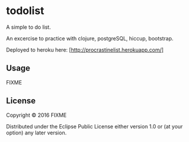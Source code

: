 # todolist

A simple to do list.

An excercise to practice with clojure, postgreSQL, hiccup, bootstrap.

Deployed to heroku here: [http://procrastinelist.herokuapp.com/]

## Usage

FIXME

## License

Copyright © 2016 FIXME

Distributed under the Eclipse Public License either version 1.0 or (at
your option) any later version.
